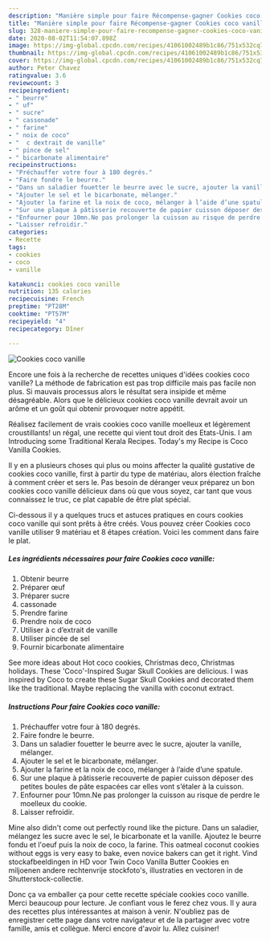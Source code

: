 ```yaml
---
description: "Manière simple pour faire Récompense-gagner Cookies coco vanille"
title: "Manière simple pour faire Récompense-gagner Cookies coco vanille"
slug: 328-maniere-simple-pour-faire-recompense-gagner-cookies-coco-vanille
date: 2020-08-02T11:54:07.898Z
image: https://img-global.cpcdn.com/recipes/41061002489b1c86/751x532cq70/cookies-coco-vanille-photo-principale-de-la-recette.jpg
thumbnail: https://img-global.cpcdn.com/recipes/41061002489b1c86/751x532cq70/cookies-coco-vanille-photo-principale-de-la-recette.jpg
cover: https://img-global.cpcdn.com/recipes/41061002489b1c86/751x532cq70/cookies-coco-vanille-photo-principale-de-la-recette.jpg
author: Peter Chavez
ratingvalue: 3.6
reviewcount: 3
recipeingredient:
- " beurre"
- " uf"
- " sucre"
- " cassonade"
- " farine"
- " noix de coco"
- "  c dextrait de vanille"
- " pince de sel"
- " bicarbonate alimentaire"
recipeinstructions:
- "Préchauffer votre four à 180 degrés."
- "Faire fondre le beurre."
- "Dans un saladier fouetter le beurre avec le sucre, ajouter la vanille, mélanger."
- "Ajouter le sel et le bicarbonate, mélanger."
- "Ajouter la farine et la noix de coco, mélanger à l’aide d’une spatule."
- "Sur une plaque à pâtisserie recouverte de papier cuisson déposer des petites boules de pâte espacées car elles vont s’étaler à la cuisson."
- "Enfourner pour 10mn.Ne pas prolonger la cuisson au risque de perdre le moelleux du cookie."
- "Laisser refroidir."
categories:
- Recette
tags:
- cookies
- coco
- vanille

katakunci: cookies coco vanille 
nutrition: 135 calories
recipecuisine: French
preptime: "PT28M"
cooktime: "PT57M"
recipeyield: "4"
recipecategory: Dîner

---
```



![Cookies coco vanille](https://img-global.cpcdn.com/recipes/41061002489b1c86/751x532cq70/cookies-coco-vanille-photo-principale-de-la-recette.jpg)

Encore une fois à la recherche de recettes uniques d'idées cookies coco vanille? La méthode de fabrication est pas trop difficile mais pas facile non plus. Si mauvais processus alors le résultat sera insipide et même désagréable. Alors que le délicieux cookies coco vanille devrait avoir un arôme et un goût qui obtenir provoquer notre appétit.

Réalisez facilement de vrais cookies coco vanille moelleux et légèrement croustillants! un régal, une recette qui vient tout droit des Etats-Unis. I am Introducing some Traditional Kerala Recipes. Today&#39;s my Recipe is Coco Vanilla Cookies.

Il y en a plusieurs choses qui plus ou moins affecter la qualité gustative de cookies coco vanille, first à partir du type de matériau, alors élection fraîche à comment créer et sers le. Pas besoin de déranger veux préparez un bon cookies coco vanille délicieux dans où que vous soyez, car tant que vous connaissez le truc, ce plat capable de être plat spécial.


Ci-dessous il y a quelques trucs et astuces pratiques en cours cookies coco vanille qui sont prêts à être créés. Vous pouvez créer Cookies coco vanille utiliser 9 matériau et 8 étapes création. Voici les comment dans faire le plat.

<!--inarticleads1-->

##### Les ingrédients nécessaires pour faire Cookies coco vanille:

1. Obtenir  beurre
1. Préparer  œuf
1. Préparer  sucre
1.   cassonade
1. Prendre  farine
1. Prendre  noix de coco
1. Utiliser  à c d’extrait de vanille
1. Utiliser  pincée de sel
1. Fournir  bicarbonate alimentaire


See more ideas about Hot coco cookies, Christmas deco, Christmas holidays. These &#39;Coco&#39;-Inspired Sugar Skull Cookies are delicious. I was inspired by Coco to create these Sugar Skull Cookies and decorated them like the traditional. Maybe replacing the vanilla with coconut extract. 

<!--inarticleads2-->

##### Instructions Pour faire Cookies coco vanille:

1. Préchauffer votre four à 180 degrés.
1. Faire fondre le beurre.
1. Dans un saladier fouetter le beurre avec le sucre, ajouter la vanille, mélanger.
1. Ajouter le sel et le bicarbonate, mélanger.
1. Ajouter la farine et la noix de coco, mélanger à l’aide d’une spatule.
1. Sur une plaque à pâtisserie recouverte de papier cuisson déposer des petites boules de pâte espacées car elles vont s’étaler à la cuisson.
1. Enfourner pour 10mn.Ne pas prolonger la cuisson au risque de perdre le moelleux du cookie.
1. Laisser refroidir.


Mine also didn&#39;t come out perfectly round like the picture. Dans un saladier, mélangez les sucre avec le sel, le bicarbonate et la vanille. Ajoutez le beurre fondu et l&#39;oeuf puis la noix de coco, la farine. This oatmeal coconut cookies without eggs is very easy to bake, even novice bakers can get it right. Vind stockafbeeldingen in HD voor Twin Coco Vanilla Butter Cookies en miljoenen andere rechtenvrije stockfoto&#39;s, illustraties en vectoren in de Shutterstock-collectie. 


Donc ça va emballer ça pour cette recette spéciale cookies coco vanille. Merci beaucoup pour lecture. Je confiant vous le ferez chez vous. Il y aura des recettes plus  intéressantes at maison à venir. N'oubliez pas de enregistrer cette page dans votre navigateur et de la partager avec votre famille, amis et collègue. Merci encore d'avoir lu. Allez cuisiner!
